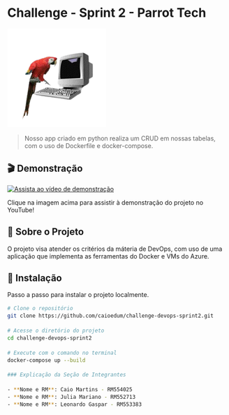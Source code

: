 # Challenge - Sprint 2 - Parrot Tech

![Logo do Projeto](./img/logo-parrot.png)

> Nosso app criado em python realiza um CRUD em nossas tabelas, com o uso de Dockerfile e docker-compose.

## 🎬 Demonstração

[![Assista ao vídeo de demonstração](https://img.youtube.com/vi/5cYDJFRhW3c/0.jpg)](https://www.youtube.com/watch?v=5cYDJFRhW3c)

Clique na imagem acima para assistir à demonstração do projeto no YouTube!

## 📝 Sobre o Projeto

O projeto visa atender os critérios da máteria de DevOps, com uso de uma aplicação que implementa as ferramentas do Docker e VMs do Azure.

## 🚀 Instalação

Passo a passo para instalar o projeto localmente.

```bash
# Clone o repositório
git clone https://github.com/caioedum/challenge-devops-sprint2.git

# Acesse o diretório do projeto
cd challenge-devops-sprint2

# Execute com o comando no terminal
docker-compose up --build

### Explicação da Seção de Integrantes

- **Nome e RM**: Caio Martins - RM554025
- **Nome e RM**: Julia Mariano - RM552713
- **Nome e RM**: Leonardo Gaspar - RM553383

